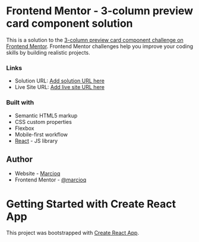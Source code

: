 # Frontend Mentor - 3-column preview card component solution

This is a solution to the [3-column preview card component challenge on Frontend Mentor](https://www.frontendmentor.io/challenges/3column-preview-card-component-pH92eAR2-). Frontend Mentor challenges help you improve your coding skills by building realistic projects.

### Links

- Solution URL: [Add solution URL here](https://github.com/marcioq00/Column-card)
- Live Site URL: [Add live site URL here](https://marcioq00.github.io/Column-card/)

### Built with

- Semantic HTML5 markup
- CSS custom properties
- Flexbox
- Mobile-first workflow
- [React](https://reactjs.org/) - JS library

## Author

- Website - [Marcioq](https://github.com/marcioq00)
- Frontend Mentor - [@marcioq](https://www.frontendmentor.io/profile/marcioq00)

# Getting Started with Create React App

This project was bootstrapped with [Create React App](https://github.com/facebook/create-react-app).
